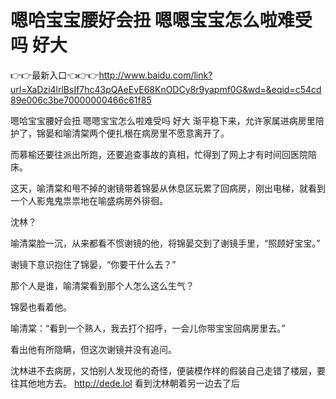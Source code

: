 # 嗯哈宝宝腰好会扭 嗯嗯宝宝怎么啦难受吗 好大

👉👉最新入口👈👉👉http://www.baidu.com/link?url=XaDzi4lrlBsIf7hc43pQAeEvE68KnODCy8r9yapmf0G&wd=&eqid=c54cd89e006c3be70000000466c61f85

嗯哈宝宝腰好会扭 嗯嗯宝宝怎么啦难受吗 好大
渐平稳下来，允许家属进病房里陪护了，锦晏和喻清棠两个便扎根在病房里不愿意离开了。

而慕榆还要往派出所跑，还要追查事故的真相，忙得到了网上才有时间回医院陪床。

这天，喻清棠和甩不掉的谢镜带着锦晏从休息区玩累了回病房，刚出电梯，就看到一个人影鬼鬼祟祟地在喻盛病房外徘徊。

沈林？

喻清棠脸一沉，从来都看不惯谢镜的他，将锦晏交到了谢镜手里，“照顾好宝宝。”

谢镜下意识抱住了锦晏，“你要干什么去？”

那个人是谁，喻清棠看到那个人怎么这么生气？

锦晏也看着他。

喻清棠：“看到一个熟人，我去打个招呼，一会儿你带宝宝回病房里去。”

看出他有所隐瞒，但这次谢镜并没有追问。

沈林进不去病房，又怕别人发现他的奇怪，便装模作样的假装自己走错了楼层，要往其他地方去。
http://dede.lol
看到沈林朝着另一边去了后
